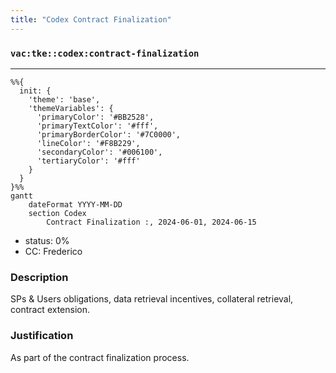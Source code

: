 ```yaml
---
title: "Codex Contract Finalization"
---
```

### `vac:tke::codex:contract-finalization`
---

```mermaid
%%{ 
  init: { 
    'theme': 'base', 
    'themeVariables': { 
      'primaryColor': '#BB2528', 
      'primaryTextColor': '#fff', 
      'primaryBorderColor': '#7C0000', 
      'lineColor': '#F8B229', 
      'secondaryColor': '#006100', 
      'tertiaryColor': '#fff' 
    } 
  } 
}%%
gantt
	dateFormat YYYY-MM-DD
	section Codex
		Contract Finalization :, 2024-06-01, 2024-06-15
```

- status: 0%
- CC: Frederico

### Description
SPs & Users obligations, data retrieval incentives, collateral retrieval, contract extension.

### Justification
As part of the contract finalization process.
